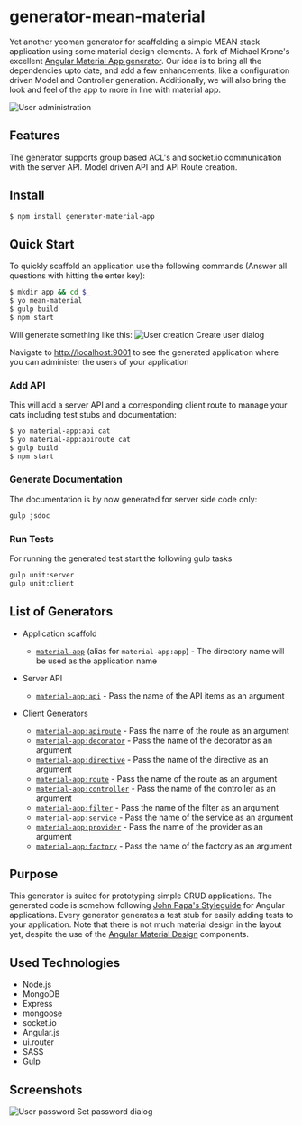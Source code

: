 # generator-mean-material

Yet another yeoman generator for scaffolding a simple MEAN stack application using some material design elements. A fork of Michael Krone's excellent [Angular Material App generator](https://github.com/michaelkrone/generator-material-app).
Our idea is to bring all the dependencies upto date, and add a few enhancements, like a configuration driven Model and Controller generation. Additionally, we will also bring the look and feel of the app to more in line with material app.

![User administration](https://michaelkrone.github.io/generator-material-app/screenshots/users-detail.png)

## Features
The generator supports group based ACL's and socket.io communication with the server API.
Model driven API and API Route creation.


## Install
```bash
$ npm install generator-material-app
```

## Quick Start
To quickly scaffold an application use the following commands (Answer all questions with hitting the enter key):
```bash
$ mkdir app && cd $_
$ yo mean-material
$ gulp build
$ npm start
```
Will generate something like this:
![User creation](https://michaelkrone.github.io/generator-material-app/screenshots/users-create.png)
Create user dialog

Navigate to [http://localhost:9001](http://localhost:9001) to see the generated application where you can administer the users of your application

### Add API
This will add a server API and a corresponding client route to manage your cats including test stubs and documentation:
```bash
$ yo material-app:api cat
$ yo material-app:apiroute cat
$ gulp build
$ npm start
```

### Generate Documentation
The documentation is by now generated for server side code only:
```bash
gulp jsdoc
```

### Run Tests
For running the generated test start the following gulp tasks
```bash
gulp unit:server
gulp unit:client
```

## List of Generators
* Application scaffold
    - [`material-app`](#app) (alias for `material-app:app`) - The directory name will be used as the application name

* Server API
    - [`material-app:api`](#api) - Pass the name of the API items as an argument
    
* Client Generators
    - [`material-app:apiroute`](#apiroute) - Pass the name of the route as an argument
    - [`material-app:decorator`](#decorator) - Pass the name of the decorator as an argument
    - [`material-app:directive`](#directive) - Pass the name of the directive as an argument
    - [`material-app:route`](#route) - Pass the name of the route as an argument
    - [`material-app:controller`](#controller) - Pass the name of the controller as an argument
    - [`material-app:filter`](#filter) - Pass the name of the filter as an argument
    - [`material-app:service`](#service) - Pass the name of the service as an argument
    - [`material-app:provider`](#provider) - Pass the name of the provider as an argument
    - [`material-app:factory`](#factory) - Pass the name of the factory as an argument


## Purpose
This generator is suited for prototyping simple CRUD applications. The generated code is somehow following  [John Papa's Styleguide](https://github.com/johnpapa/angular-styleguide) for Angular applications. Every generator generates a test stub
for easily adding tests to your application. Note that there is not much material design in the layout yet, despite the use of 
the [Angular Material Design](https://material.angularjs.org/#) components.

## Used Technologies

 * Node.js
 * MongoDB
 * Express
 * mongoose
 * socket.io
 * Angular.js
 * ui.router
 * SASS
 * Gulp
 
## Screenshots
 
![User password](https://michaelkrone.github.io/generator-material-app/screenshots/users-password.png)
Set password dialog
